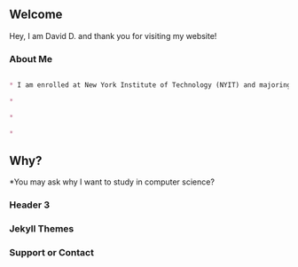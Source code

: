## Welcome 

Hey, I am David D. and thank you for visiting my website!

### About Me
```markdown

* I am enrolled at New York Institute of Technology (NYIT) and majoring in Computer Science with a focus of cyber security

* 

* 

* 

```




## Why?

*You may ask why I want to study in computer science?



### Header 3





### Jekyll Themes



### Support or Contact


